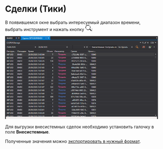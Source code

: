 # Сделки (Тики)

В появившемся окне выбрать интересуемый диапазон времени, выбрать инструмент и нажать кнопку ![hydra find](../../../../images/hydra_find.png):

![hydra export trades](../../../../images/hydra_export_trades.png)

Для выгрузки внесистемных сделок необходимо установить галочку в поле **Внесистемные**.

Полученные значения можно [экспортировать в нужный формат](../export_data.md).
